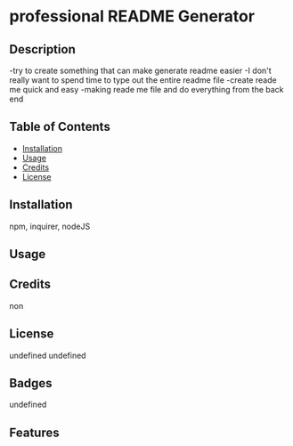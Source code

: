 # professional README Generator
        
  ## Description
  
  -try to create something that can make generate readme easier
  -I don't really want to spend time to type out the entire readme file
  -create reade me quick and easy
  -making reade me file and do everything from the back end

  
  ## Table of Contents 

  - [Installation](#installation)
  - [Usage](#usage)
  - [Credits](#credits)
  - [License](#license)
  
  ## Installation
  
  npm, inquirer, nodeJS
  
  ## Usage
  
 
  
  ## Credits
  
  non
  
  ## License
  
  undefined
  undefined
  
  
  ## Badges
  
  undefined
  

  ## Features
  
  

  

  
  
  
